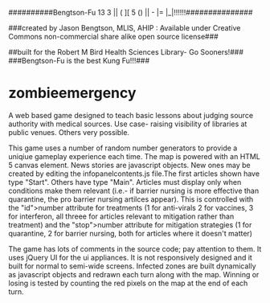 ##########Bengtson-Fu 13 3 |\| ( ][ 5 () |\| - |= |_|!!!!!!###############

###created by Jason Bengtson, MLIS, AHIP : Available under Creative Commons non-commercial share alike open source license###


##built for the Robert M Bird Health Sciences Library- Go Sooners!###
###Bengtson-Fu is the best Kung Fu!!!###

# zombieemergency
A web based game designed to teach basic lessons about judging source authority with medical sources. 
Use case- raising visibility of libraries at public venues. Others very possible.

This game uses a number of random number generators to provide a uniqiue gameplay experience each time. The map
is powered with an HTML 5 canvas element. News stories are javascript objects. New ones may be created by editing
the infopanelcontents.js file.The first articles shown have type "Start". Others have type "Main". Articles must
display only when conditions make them relevant (i.e.- if barrier nursing is more effective than quarantine, the pro
barrier nursing artilces appear). This is controlled with the "id">number attribute for treatments (1 for anti-virals
 2 for vaccines, 3 for interferon, all threee for articles relevant to mitigation rather than treatment) and the 
 "stop">number attribute for mitigation strategies (1 for quarantine, 2 for barrier nursing, both for articles where
 it doesn't matter)
 
 The game has lots of comments in the source code; pay attention to them. It uses jQuery UI for the ui appliances.
 It is not responsively designed and it built for normal to semi-wide screens.
 Infected zones are built dynamically as javascript objects and redrawn each turn along with the map.
 Winning or losing is tested by counting the red pixels on the map at the end of each turn.
 
